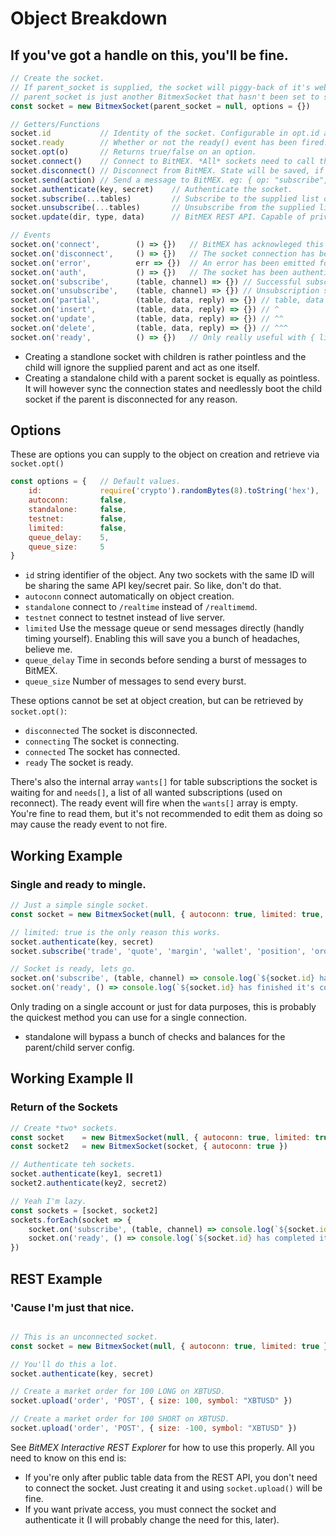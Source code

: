 # Object Breakdown
## If you've got a handle on this, you'll be fine.
```javascript
// Create the socket.
// If parent_socket is supplied, the socket will piggy-back of it's websocket connection rather than establishing its own unless configured not to.
// parent_socket is just another BitmexSocket that hasn't been set to standlone mode (see options).
const socket = new BitmexSocket(parent_socket = null, options = {})

// Getters/Functions
socket.id           // Identity of the socket. Configurable in opt.id at creation.
socket.ready        // Whether or not the ready() event has been fired. ready event will fire on successful connection (and subs/auth if reconn)
socket.opt(o)       // Returns true/false on an option.
socket.connect()    // Connect to BitMEX. *All* sockets need to call this or have autoconn set manually. Options (save for limited) aren't inherited (*stomach growls*)
socket.disconnect() // Disconnect from BitMEX. State will be saved, if connect() is called again, socket will attempt to authenticate and subscribe to wanted tables.
socket.send(action) // Send a message to BitMEX. eg: { op: "subscribe", args: ["trade:XBTUSD", "trade:ETHUSD"] } Anything their API docs says you can.
socket.authenticate(key, secret)    // Authenticate the socket.
socket.subscribe(...tables)         // Subscribe to the supplied list of tables.
socket.unsubscribe(...tables)       // Unsubscribe from the supplied list of tables.
socket.update(dir, type, data)      // BitMEX REST API. Capable of private call if the socket has authenticated.

// Events
socket.on('connect',        () => {})   // BitMEX has acknowleged this socket exists.
socket.on('disconnect',     () => {})   // The socket connection has been terminated.
socket.on('error',          err => {})  // An error has been emitted for some reason or another. You're gonna want this listener.
socket.on('auth',           () => {})   // The socket has been authenticated.
socket.on('subscribe',      (table, channel) => {}) // Successful subscription. table:channel, channel will be null if top-level table.
socket.on('unsubscribe',    (table, channel) => {}) // Unsubscription successful. ^
socket.on('partial',        (table, data, reply) => {}) // table, data that was changed and reply is the rest of the message from BitMEX.
socket.on('insert',         (table, data, reply) => {}) // ^
socket.on('update',         (table, data, reply) => {}) // ^^
socket.on('delete',         (table, data, reply) => {}) // ^^^
socket.on('ready',          () => {})   // Only really useful with { limited: true } as a supplied option.
```
- Creating a standlone socket with children is rather pointless and the child will ignore the supplied parent and act as one itself.
- Creating a standalone child with a parent socket is equally as pointless. It will however sync the connection states and needlessly boot the child socket if the parent is disconnected for any reason.

## Options
These are options you can supply to the object on creation and retrieve via `socket.opt()`
```javascript
const options = {   // Default values.
    id:             require('crypto').randomBytes(8).toString('hex'),
    autoconn:       false,
    standalone:     false,
    testnet:        false,
    limited:        false,
    queue_delay:    5,
    queue_size:     5
}
```
- `id` string identifier of the object. Any two sockets with the same ID will be sharing the same API key/secret pair. So like, don't do that.
- `autoconn` connect automatically on object creation.
- `standalone` connect to `/realtime` instead of `/realtimemd`.
- `testnet` connect to testnet instead of live server.
- `limited` Use the message queue or send messages directly (handly timing yourself). Enabling this will save you a bunch of headaches, believe me.
- `queue_delay` Time in seconds before sending a burst of messages to BitMEX.
- `queue_size` Number of messages to send every burst.

These options cannot be set at object creation, but can be retrieved by `socket.opt()`:
- `disconnected` The socket is disconnected.
- `connecting` The socket is connecting.
- `connected` The socket has connected.
- `ready` The socket is ready.

There's also the internal array `wants[]` for table subscriptions the socket is waiting for and `needs[]`, a list of all wanted subscriptions (used on reconnect). The ready event will fire when the `wants[]` array is empty. You're fine to read them, but it's not recommended to edit them as doing so may cause the ready event to not fire.

## Working Example
### Single and ready to mingle.
```javascript
// Just a simple single socket.
const socket = new BitmexSocket(null, { autoconn: true, limited: true, standalone: true })

// limited: true is the only reason this works.
socket.authenticate(key, secret)
socket.subscribe('trade', 'quote', 'margin', 'wallet', 'position', 'order')

// Socket is ready, lets go.
socket.on('subscribe', (table, channel) => console.log(`${socket.id} has subscribed to ${channel ? `${channel} / ` : ''}${table}`))
socket.on('ready', () => console.log(`${socket.id} has finished it's connection.`))
```
Only trading on a single account or just for data purposes, this is probably the quickest method you can use for a single connection.
- standalone will bypass a bunch of checks and balances for the parent/child server config.

## Working Example II
### Return of the Sockets
```javascript
// Create *two* sockets.
const socket    = new BitmexSocket(null, { autoconn: true, limited: true }) // See, not standalone anymore.
const socket2   = new BitmexSocket(socket, { autoconn: true })              // Master is limited, this one will be as well. No changing that.

// Authenticate teh sockets.
socket.authenticate(key1, secret1)
socket2.authenticate(key2, secret2) 

// Yeah I'm lazy.
const sockets = [socket, socket2]
sockets.forEach(socket => {
    socket.on('subscribe', (table, channel) => console.log(`${socket.id} subscribed to ${table}${channel ? `:${channel}` : '' }`))
    socket.on('ready', () => console.log(`${socket.id} has completed its startup process.`))
})
```

## REST Example
### 'Cause I'm just that nice.
```javascript

// This is an unconnected socket.
const socket = new BitmexSocket(null, { autoconn: true, limited: true })

// You'll do this a lot.
socket.authenticate(key, secret)

// Create a market order for 100 LONG on XBTUSD.
socket.upload('order', 'POST', { size: 100, symbol: "XBTUSD" })

// Create a market order for 100 SHORT on XBTUSD.
socket.upload('order', 'POST', { size: -100, symbol: "XBTUSD" })
```

See *BitMEX Interactive REST Explorer* for how to use this properly. All you need to know on this end is:
- If you're only after public table data from the REST API, you don't need to connect the socket. Just creating it and using `socket.upload()` will be fine.
- If you want private access, you must connect the socket and authenticate it (I will probably change the need for this, later).